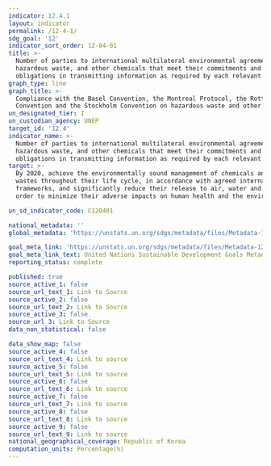 ```yaml
---
indicator: 12.4.1
layout: indicator
permalink: /12-4-1/
sdg_goal: '12'
indicator_sort_order: 12-04-01
title: >-
  Number of parties to international multilateral environmental agreements on
  hazardous waste, and other chemicals that meet their commitments and
  obligations in transmitting information as required by each relevant agreement
graph_type: line
graph_title: >-
  Compliance with the Basel Convention, the Montreal Protocol, the Rotterdam
  Convention and the Stockholm Convention on hazardous waste and other chemicals
un_designated_tier: I
un_custodian_agency: UNEP
target_id: '12.4'
indicator_name: >-
  Number of parties to international multilateral environmental agreements on
  hazardous waste, and other chemicals that meet their commitments and
  obligations in transmitting information as required by each relevant agreement
target: >-
  By 2020, achieve the environmentally sound management of chemicals and all
  wastes throughout their life cycle, in accordance with agreed international
  frameworks, and significantly reduce their release to air, water and soil in
  order to minimize their adverse impacts on human health and the environment

un_sd_indicator_code: C120401

national_metadata: ''
global_metadata: 'https://unstats.un.org/sdgs/metadata/files/Metadata-12-04-01.pdf'

goal_meta_link: 'https://unstats.un.org/sdgs/metadata/files/Metadata-12-04-01.pdf'
goal_meta_link_text: United Nations Sustainable Development Goals Metadata (pdf 782kB)
reporting_status: complete

published: true
source_active_1: false
source_url_text_1: Link to Source
source_active_2: false
source_url_text_2: Link to Source
source_active_3: false
source_url_3: Link to Source
data_non_statistical: false

data_show_map: false
source_active_4: false
source_url_text_4: Link to source
source_active_5: false
source_url_text_5: Link to source
source_active_6: false
source_url_text_6: Link to source
source_active_7: false
source_url_text_7: Link to source
source_active_8: false
source_url_text_8: Link to source
source_active_9: false
source_url_text_9: Link to source
national_geographical_coverage: Republic of Korea
computation_units: Percentage(%)
---
```

